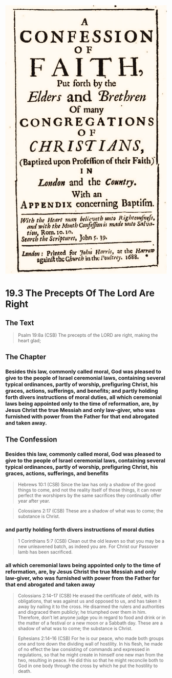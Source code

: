 <img class="intro-right" src="art-1689.png">

# 19.3 The Precepts Of The Lord Are Right

## The Text

>Psalm 19:8a (CSB) The precepts of the LORD are right, making the heart glad;

## The Chapter

### Besides this law, commonly called moral, God was pleased to give to the people of Israel ceremonial laws, containing several typical ordinances, partly of worship, prefiguring Christ, his graces, actions, sufferings, and benefits; and partly holding forth divers instructions of moral duties, all which ceremonial laws being appointed only to the time of reformation, are, by Jesus Christ the true Messiah and only law-giver, who was furnished with power from the Father for that end abrogated and taken away.

## The Confession

### Besides this law, commonly called moral, God was pleased to give to the people of Israel ceremonial laws, containing several typical ordinances, partly of worship, prefiguring Christ, his graces, actions, sufferings, and benefits

>Hebrews 10:1 (CSB) Since the law has only a shadow of the good things to come, and not the reality itself of those things, it can never perfect the worshipers by the same sacrifices they continually offer year after year.

>Colossians 2:17 (CSB) These are a shadow of what was to come; the substance is Christ.

### and partly holding forth divers instructions of moral duties

>1 Corinthians 5:7 (CSB) Clean out the old leaven so that you may be a new unleavened batch, as indeed you are. For Christ our Passover lamb has been sacrificed.

### all which ceremonial laws being appointed only to the time of reformation, are, by Jesus Christ the true Messiah and only law-giver, who was furnished with power from the Father for that end abrogated and taken away

>Colossians 2:14–17 (CSB) He erased the certificate of debt, with its obligations, that was against us and opposed to us, and has taken it away by nailing it to the cross. He disarmed the rulers and authorities and disgraced them publicly; he triumphed over them in him. Therefore, don’t let anyone judge you in regard to food and drink or in the matter of a festival or a new moon or a Sabbath day. These are a shadow of what was to come; the substance is Christ.

>Ephesians 2:14–16 (CSB) For he is our peace, who made both groups one and tore down the dividing wall of hostility. In his flesh, he made of no effect the law consisting of commands and expressed in regulations, so that he might create in himself one new man from the two, resulting in peace. He did this so that he might reconcile both to God in one body through the cross by which he put the hostility to death.
